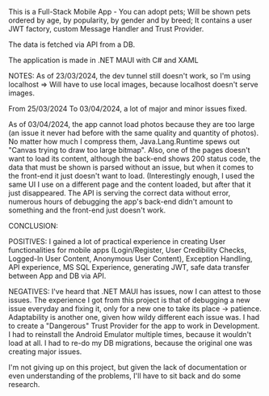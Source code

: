 This is a Full-Stack Mobile App - You can adopt pets; Will be shown pets ordered by age, by popularity, by gender and by breed; It contains a user JWT factory, custom Message Handler and Trust Provider. 

The data is fetched via API from a DB.

The application is made in .NET MAUI with C# and XAML



NOTES:
As of 23/03/2024, the dev tunnel still doesn't work, so I'm using localhost => Will have to use local images, because localhost doesn't serve images.

From 25/03/2024 To 03/04/2024, a lot of major and minor issues fixed.

As of 03/04/2024, the app cannot load photos because they are too large (an issue it never had before with the same quality and quantity of photos). No matter how much I compress them, Java.Lang.Runtime spews out "Canvas trying to draw too large bitmap".
Also, one of the pages doesn't want to load its content, although the back-end shows 200 status code, the data that must be shown is parsed without an issue, but when it comes to the front-end it just doesn't want to load. (Interestingly enough, I used the same UI I use on a different page and the content loaded, but after that it just disappeared. The API is serving the correct data without error, numerous hours of debugging the app's back-end didn't amount to something and the front-end just doesn't work. 

CONCLUSION:

POSITIVES:
I gained a lot of practical experience in creating User functionalities for mobile apps (Login/Register, User Credibility Checks, Logged-In User Content, Anonymous User Content), Exception Handling, API experience, MS SQL Experience, generating JWT, safe data transfer between App and DB via API.

NEGATIVES:
I've heard that .NET MAUI has issues, now I can attest to those issues. The experience I got from this project is that of debugging a new issue everyday and fixing it, only for a new one to take its place -> patience. Adaptability is another one, given how wildy different each issue was. I had to create a "Dangerous" Trust Provider for the app to work in Development. I had to reinstall the Android Emulator multiple times, because it wouldn't load at all. I had to re-do my DB migrations, because the original one was creating major issues. 

I'm not giving up on this project, but given the lack of documentation or even understanding of the problems, I'll have to sit back and do some research.
